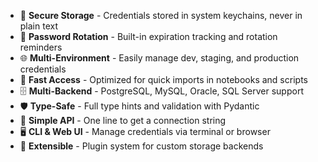 - 🔐 **Secure Storage** - Credentials stored in system keychains, never in plain text
- 🔄 **Password Rotation** - Built-in expiration tracking and rotation reminders  
- 🌐 **Multi-Environment** - Easily manage dev, staging, and production credentials
- 🚀 **Fast Access** - Optimized for quick imports in notebooks and scripts
- 🗄️ **Multi-Backend** - PostgreSQL, MySQL, Oracle, SQL Server support
- 🛡️ **Type-Safe** - Full type hints and validation with Pydantic
- 🎯 **Simple API** - One line to get a connection string
- 🖥️ **CLI & Web UI** - Manage credentials via terminal or browser
- 🔌 **Extensible** - Plugin system for custom storage backends
